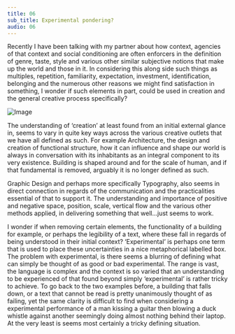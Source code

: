 ```yaml
---
title: 06
sub_title: Experimental pondering?
audio: 06
---
```


Recently I have been talking with my partner about how context, agencies of that context and social conditioning are often enforcers in the definition of genre, taste, style and various other similar subjective notions that make up the world and those in it. In considering this along side such things as multiples, repetition, familiarity, expectation, investment, identification, belonging and the numerous other reasons we might find satisfaction in something, I wonder if such elements in part, could be used in creation and the general creative process specifically? 

![Image](/assets/img/Snd-06.jpg)

The understanding of ‘creation’ at least found from an initial external glance in, seems to vary in quite key ways across the various creative outlets that we have all defined as such. For example Architecture, the design and creation of functional structure, how it can influence and shape our world is always in conversation with its inhabitants as an integral component to its very existence. Building is shaped around and for the scale of human, and if that fundamental is removed, arguably it is no longer defined as such. 

Graphic Design and perhaps more specifically Typography, also seems in direct connection in regards of the communication and the practicalities essential of that to support it. The understanding and importance of positive and negative space, position, scale, vertical flow and the various other methods applied, in delivering something that well…just seems to work.

I wonder if when removing certain elements, the functionality of a building for example, or perhaps the legibility of a text, where these fall in regards of being understood in their initial context? ‘Experimental’ is perhaps one term that is used to place these uncertainties in a nice metaphorical labelled box. The problem with experimental, is there seems a blurring of defining what can simply be thought of as good or bad experimental. The range is vast, the language is complex and the context is so varied that an understanding to be experienced of that found beyond simply ‘experimental’ is rather tricky to achieve. To go back to the two examples before, a building that falls down, or a text that cannot be read is pretty unanimously thought of as failing, yet the same clarity is difficult to find when considering a experimental performance of a man kissing a guitar then blowing a duck whistle against another seemingly doing almost nothing behind their laptop. At the very least is seems most certainly a tricky defining situation.